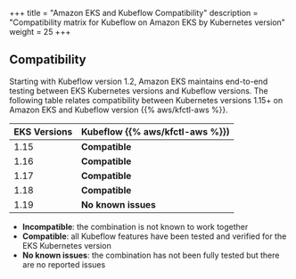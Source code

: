 +++
title = "Amazon EKS and Kubeflow Compatibility"
description = "Compatibility matrix for Kubeflow on Amazon EKS by Kubernetes version"
weight = 25
+++

## Compatibility

Starting with Kubeflow version 1.2, Amazon EKS maintains end-to-end testing between EKS Kubernetes versions and Kubeflow versions. The following table relates compatibility between Kubernetes versions 1.15+ on Amazon EKS and Kubeflow version {{% aws/kfctl-aws %}}.

<div class="table-responsive">
  <table class="table table-bordered">
    <thead class="thead-light">
      <tr>
        <th>EKS Versions</th>
        <th>Kubeflow {{% aws/kfctl-aws %}})</th>
      </tr>
    </thead>
    <tbody>
      <tr>
        <td>1.15</td>
        <td><b>Compatible</b></td>
      </tr>
      <tr>
        <td>1.16</td>
        <td><b>Compatible</b></td>
      </tr>
      <tr>
        <td>1.17</td>
        <td><b>Compatible</b></td>
      </tr>
      <tr>
        <td>1.18</td>
        <td><b>Compatible</b></td>
      </tr>
      <tr>
        <td>1.19</td>
        <td><b>No known issues</b></td>
      </tr>
    </tbody>
  </table>
</div>

- **Incompatible**: the combination is not known to work together
- **Compatible**: all Kubeflow features have been tested and verified for the EKS Kubernetes version
- **No known issues**: the combination has not been fully tested but there are no reported issues